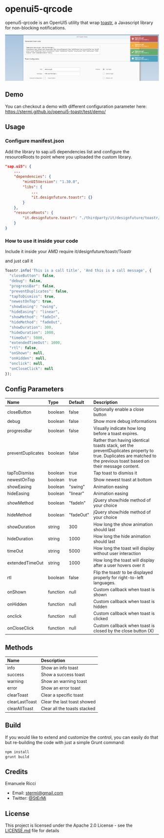 # openui5-qrcode

openui5-qrcode is an OpenUI5 utility that wrap [toastr](https://github.com/CodeSeven/toastr), a Javascript library for non-blocking notifications.

![openui5-toastr preview](https://raw.githubusercontent.com/StErMi/openui5-toastr/master/preview.PNG)

## Demo

You can checkout a demo with different configuration parameter here: https://stermi.github.io/openui5-toastr/test/demo/

## Usage

### Configure manifest.json

Add the library to sap.ui5 dependencies list and configure the resourceRoots to point where you uploaded the custom library.

```json
"sap.ui5": {
    ...
	"dependencies": {
		"minUI5Version": "1.30.0",
		"libs": {
    		...
			"it.designfuture.toastr": {}
		}
	},
	"resourceRoots": {
		"it.designfuture.toastr": "./thirdparty/it/designfuture/toastr/"
	}
}
```

### How to use it inside your code

Include it inside your AMD require it/designfuture/toastr/Toastr

and just call it

```javascript
Toastr.info('This is a call title', 'And this is a call message', {
  "closeButton": false,
  "debug": false,
  "progressBar": false,
  "preventDuplicates": false,
  "tapToDismiss": true,
  "newestOnTop": true,
  "showEasing": "swing",
  "hideEasing": "linear",
  "showMethod": "fadeIn",
  "hideMethod": "fadeOut",
  "showDuration": 300,
  "hideDuration": 1000,
  "timeOut": 5000,
  "extendedTimeOut": 1000,
  "rtl": false,
  "onShown": null,
  "onHidden": null,
  "onclick": null,
  "onCloseClick": null
});
```

## Config Parameters

| Name | Type | Default| Description
| :---- | :------------------- | :---- | :---------  |
| closeButton | boolean | false | Optionally enable a close button
| debug | boolean | false | Show more debug informations
| progressBar | boolean | false | Visually indicate how long before a toast expires.
| preventDuplicates | boolean | false | Rather than having identical toasts stack, set the preventDuplicates property to true. Duplicates are matched to the previous toast based on their message content.
| tapToDismiss | boolean | true | Tap toast to dismiss it
| newestOnTop | boolean | true | Show newest toast at bottom
| showEasing | boolean | "swing" | Animation easing
| hideEasing | boolean | "linear" | Animation easing
| showMethod | boolean | "fadeIn" | jQuery show/hide method of your choice
| hideMethod | boolean | "fadeOut" | jQuery show/hide method of your choice
| showDuration | string | 300 | How long the show animation should last
| hideDuration | string | 1000 | How long the hide animation should last
| timeOut | string | 5000 | How long the toast will display without user interaction
| extendedTimeOut | string | 1000 | How long the toast will display after a user hovers over it
| rtl | boolean | false | Flip the toastr to be displayed properly for right-to-left languages.
| onShown | function | null | Custom callback when toast is shown
| onHidden | function | null | Custom callback when toast is hidden
| onclick | function | null | Custom callback when toast is clicked
| onCloseClick | function | null | Custom callback when toast is closed by the close button (X)


## Methods

| Name |  Description
| :---- | :------------------- |
| info | Show an info toast
| success | Show a success toast
| warning | Show an warning toast
| error | Show an error toast
| clearToast | Clear a specific toast
| clearLastToast | Clear the last toast showed
| clearAllToast | Clear all the toasts stacked

## Build

If you would like to extend and customize the control, you can easily do that but re-building the code with just a simple Grunt command:

```
npm install
grunt build
```

## Credits

Emanuele Ricci

 - Email: [stermi@gmail.com](stermi@gmail.com)
 - Twitter: [@StErMi](https://twitter.com/StErMi)

## License
This project is licensed under the Apache 2.0 License - see the [LICENSE.md](LICENSE.md) file for details
